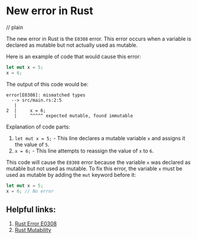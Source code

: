 # New error in Rust
// plain

The new error in Rust is the `E0308` error. This error occurs when a variable is declared as mutable but not actually used as mutable.

Here is an example of code that would cause this error:

```rust
let mut x = 5;
x = 6;
```

The output of this code would be:

```
error[E0308]: mismatched types
  --> src/main.rs:2:5
   |
2  |     x = 6;
   |     ^^^^^ expected mutable, found immutable
```

Explanation of code parts:

1. `let mut x = 5;` - This line declares a mutable variable `x` and assigns it the value of `5`.
2. `x = 6;` - This line attempts to reassign the value of `x` to `6`.

This code will cause the `E0308` error because the variable `x` was declared as mutable but not used as mutable. To fix this error, the variable `x` must be used as mutable by adding the `mut` keyword before it:

```rust
let mut x = 5;
x = 6; // No error
```

## Helpful links:

1. [Rust Error E0308](https://doc.rust-lang.org/error-index.html#E0308)
2. [Rust Mutability](https://doc.rust-lang.org/book/ch03-01-variables-and-mutability.html)